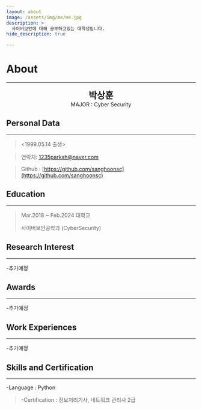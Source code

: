 ```yaml
---
layout: about
image: /assets/img/me/me.jpg
description: >
  사이버보안에 대해 공부하고있는 대학생입니다.
hide_description: true

---
```


# About

<!--author-->
***
<center>
<span style="font-size:170%;font-weight:bold"> 박상훈
</span>
</center>
<center>MAJOR : Cyber Security</center>

## Personal Data
---
> <1999.05.14 출생> 

>연락처: 1235parksh@naver.com

> Github : [https://github.com/sanghoonsc](https://github.com/sanghoonsc) 
## Education
---
> Mar.2018 ~ Feb.2024 대학교
>
> 사이버보안공학과 (CyberSecurity)

## Research Interest
---
-추가예정
 
## Awards
---
-추가예정
## Work Experiences
---
-추가예정
## Skills and Certification
---
-Language : Python
>-Certification : 정보처리기사, 네트워크 관리사 2급